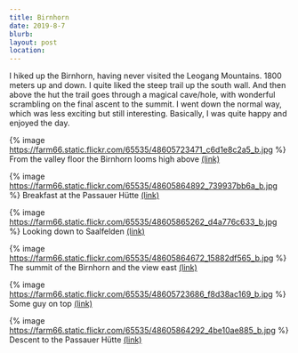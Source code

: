 ```yaml
---
title: Birnhorn
date: 2019-8-7
blurb:
layout: post
location:
---
```


I hiked up the Birnhorn, having never visited the Leogang Mountains.
1800 meters up and down. I quite liked the steep trail up the south wall.
And then above the hut the trail goes through a magical cave/hole,
with wonderful scrambling on the final ascent to the summit.
I went down the normal way, which was less exciting but still
interesting. Basically, I was quite happy and enjoyed the day.

{% image https://farm66.static.flickr.com/65535/48605723471_c6d1e8c2a5_b.jpg %}
From the valley floor the Birnhorn looms high above
<a href='https://www.flickr.com/photos/55338612@N00/48605723471'>(link)</a>

{% image https://farm66.static.flickr.com/65535/48605864892_739937bb6a_b.jpg %}
Breakfast at the Passauer Hütte
<a href='https://www.flickr.com/photos/55338612@N00/48605864892'>(link)</a>

{% image https://farm66.static.flickr.com/65535/48605865262_d4a776c633_b.jpg %}
Looking down to Saalfelden
<a href='https://www.flickr.com/photos/55338612@N00/48605865262'>(link)</a>

{% image https://farm66.static.flickr.com/65535/48605864672_15882df565_b.jpg %}
The summit of the Birnhorn and the view east
<a href='https://www.flickr.com/photos/55338612@N00/48605864672'>(link)</a>

{% image https://farm66.static.flickr.com/65535/48605723686_f8d38ac169_b.jpg %}
Some guy on top
<a href='https://www.flickr.com/photos/55338612@N00/48605723686'>(link)</a>

{% image https://farm66.static.flickr.com/65535/48605864292_4be10ae885_b.jpg %}
Descent to the Passauer Hütte
<a href='https://www.flickr.com/photos/55338612@N00/48605864292'>(link)</a>

